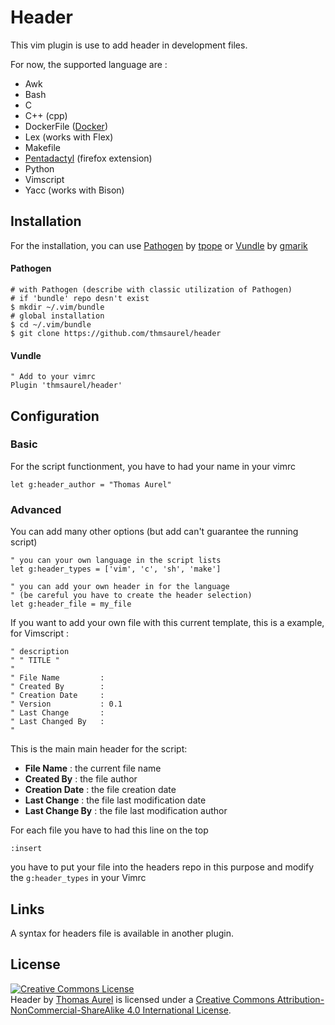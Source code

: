 # Header
This vim plugin is use to add header in development files.

For now, the supported language are :
* Awk
* Bash
* C
* C++ (cpp)
* DockerFile ([Docker](https://www.docker.com/))
* Lex (works with Flex)
* Makefile
* [Pentadactyl](http://5digits.org/pentadactyl/) (firefox extension)
* Python
* Vimscript
* Yacc (works with Bison)

## Installation
For the installation, you can use [Pathogen](https://github.com/tpope/vim-pathogen) by [tpope](http://tpo.pe/) or [Vundle](https://github.com/gmarik/Vundle.vim) by [gmarik](http://gmarik.info/)

#### Pathogen
```Shell
# with Pathogen (describe with classic utilization of Pathogen)
# if 'bundle' repo desn't exist
$ mkdir ~/.vim/bundle
# global installation
$ cd ~/.vim/bundle
$ git clone https://github.com/thmsaurel/header
```

#### Vundle
```VimL
" Add to your vimrc
Plugin 'thmsaurel/header'
```

## Configuration
### Basic
For the script functionment, you have to had your name in your vimrc
```VimL
let g:header_author = "Thomas Aurel"
```
### Advanced
You can add many other options (but add can't guarantee the running script)
```VimL
" you can your own language in the script lists
let g:header_types = ['vim', 'c', 'sh', 'make']

" you can add your own header in for the language 
" (be careful you have to create the header selection)
let g:header_file = my_file
```

If you want to add your own file with this current template, this is a example, for Vimscript :
```VimL
" description
" " TITLE "
"
" File Name         :
" Created By        :
" Creation Date     :
" Version           : 0.1
" Last Change       :
" Last Changed By   :
"
```
This is the main main header for the script:
* **File Name** : the current file name
* **Created By** : the file author
* **Creation Date** : the file creation date
* **Last Change** : the file last modification date
* **Last Change By** : the file last modification author

For each file you have to had this line on the top
```
:insert
```

you have to put your file into the headers repo in this purpose and modify the ```g:header_types``` in your Vimrc

## Links
A syntax for headers file is available in another plugin.

## License
<a rel="license" href="http://creativecommons.org/licenses/by-nc-sa/4.0/"><img alt="Creative Commons License" style="border-width:0" src="https://i.creativecommons.org/l/by-nc-sa/4.0/88x31.png" /></a><br /><span xmlns:dct="http://purl.org/dc/terms/" property="dct:title">Header</span> by <a xmlns:cc="http://creativecommons.org/ns#" href="https://github.com/thmsaurel" property="cc:attributionName" rel="cc:attributionURL">Thomas Aurel</a> is licensed under a <a rel="license" href="http://creativecommons.org/licenses/by-nc-sa/4.0/">Creative Commons Attribution-NonCommercial-ShareAlike 4.0 International License</a>.

